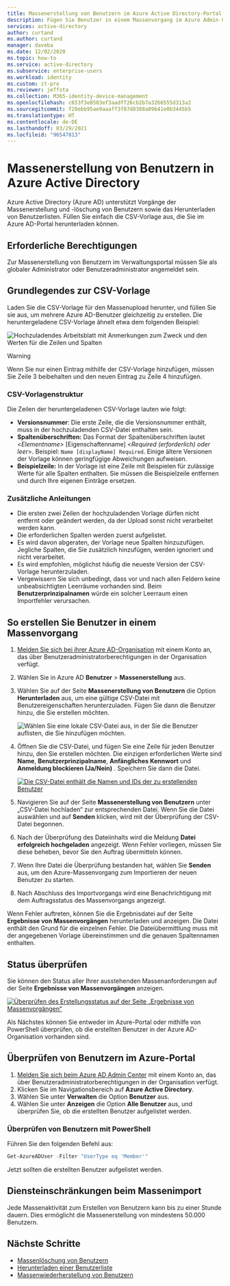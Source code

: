```yaml
---
title: Massenerstellung von Benutzern im Azure Active Directory-Portal | Microsoft-Dokumentation
description: Fügen Sie Benutzer in einem Massenvorgang im Azure Admin Center in Azure Active Directory hinzu.
services: active-directory
author: curtand
ms.author: curtand
manager: daveba
ms.date: 12/02/2020
ms.topic: how-to
ms.service: active-directory
ms.subservice: enterprise-users
ms.workload: identity
ms.custom: it-pro
ms.reviewer: jeffsta
ms.collection: M365-identity-device-management
ms.openlocfilehash: c653f3e8583ef3aadff26cb2b7a3266555d313a2
ms.sourcegitcommit: f28ebb95ae9aaaff3f87d8388a09b41e0b3445b5
ms.translationtype: HT
ms.contentlocale: de-DE
ms.lasthandoff: 03/29/2021
ms.locfileid: "96547813"
---
```

# <a name="bulk-create-users-in-azure-active-directory"></a>Massenerstellung von Benutzern in Azure Active Directory

Azure Active Directory (Azure AD) unterstützt Vorgänge der Massenerstellung und -löschung von Benutzern sowie das Herunterladen von Benutzerlisten. Füllen Sie einfach die CSV-Vorlage aus, die Sie im Azure AD-Portal herunterladen können.

## <a name="required-permissions"></a>Erforderliche Berechtigungen

Zur Massenerstellung von Benutzern im Verwaltungsportal müssen Sie als globaler Administrator oder Benutzeradministrator angemeldet sein.

## <a name="understand-the-csv-template"></a>Grundlegendes zur CSV-Vorlage

Laden Sie die CSV-Vorlage für den Massenupload herunter, und füllen Sie sie aus, um mehrere Azure AD-Benutzer gleichzeitig zu erstellen. Die heruntergeladene CSV-Vorlage ähnelt etwa dem folgenden Beispiel:

![Hochzuladendes Arbeitsblatt mit Anmerkungen zum Zweck und den Werten für die Zeilen und Spalten](./media/users-bulk-add/create-template-example.png)

> [!WARNING]
> Wenn Sie nur einen Eintrag mithilfe der CSV-Vorlage hinzufügen, müssen Sie Zeile 3 beibehalten und den neuen Eintrag zu Zeile 4 hinzufügen.

### <a name="csv-template-structure"></a>CSV-Vorlagenstruktur

Die Zeilen der heruntergeladenen CSV-Vorlage lauten wie folgt:

- **Versionsnummer**: Die erste Zeile, die die Versionsnummer enthält, muss in der hochzuladenden CSV-Datei enthalten sein.
- **Spaltenüberschriften:** Das Format der Spaltenüberschriften lautet &lt;*Elementname*&gt; [Eigenschaftenname] &lt;*Required (erforderlich) oder leer*&gt;. Beispiel: `Name [displayName] Required`. Einige ältere Versionen der Vorlage können geringfügige Abweichungen aufweisen.
- **Beispielzeile:** In der Vorlage ist eine Zeile mit Beispielen für zulässige Werte für alle Spalten enthalten. Sie müssen die Beispielzeile entfernen und durch Ihre eigenen Einträge ersetzen.

### <a name="additional-guidance"></a>Zusätzliche Anleitungen

- Die ersten zwei Zeilen der hochzuladenden Vorlage dürfen nicht entfernt oder geändert werden, da der Upload sonst nicht verarbeitet werden kann.
- Die erforderlichen Spalten werden zuerst aufgelistet.
- Es wird davon abgeraten, der Vorlage neue Spalten hinzuzufügen. Jegliche Spalten, die Sie zusätzlich hinzufügen, werden ignoriert und nicht verarbeitet.
- Es wird empfohlen, möglichst häufig die neueste Version der CSV-Vorlage herunterzuladen.
- Vergewissern Sie sich unbedingt, dass vor und nach allen Feldern keine unbeabsichtigten Leerräume vorhanden sind. Beim **Benutzerprinzipalnamen** würde ein solcher Leerraum einen Importfehler verursachen.

## <a name="to-create-users-in-bulk"></a>So erstellen Sie Benutzer in einem Massenvorgang

1. [Melden Sie sich bei ihrer Azure AD-Organisation](https://aad.portal.azure.com) mit einem Konto an, das über Benutzeradministratorberechtigungen in der Organisation verfügt.
1. Wählen Sie in Azure AD **Benutzer** > **Massenerstellung** aus.
1. Wählen Sie auf der Seite **Massenerstellung von Benutzern** die Option **Herunterladen** aus, um eine gültige CSV-Datei mit Benutzereigenschaften herunterzuladen. Fügen Sie dann die Benutzer hinzu, die Sie erstellen möchten.

   ![Wählen Sie eine lokale CSV-Datei aus, in der Sie die Benutzer auflisten, die Sie hinzufügen möchten.](./media/users-bulk-add/upload-button.png)

1. Öffnen Sie die CSV-Datei, und fügen Sie eine Zeile für jeden Benutzer hinzu, den Sie erstellen möchten. Die einzigen erforderlichen Werte sind **Name**, **Benutzerprinzipalname**, **Anfängliches Kennwort** und **Anmeldung blockieren (Ja/Nein)** . Speichern Sie dann die Datei.

   [![Die CSV-Datei enthält die Namen und IDs der zu erstellenden Benutzer](./media/users-bulk-add/add-csv-file.png)](./media/users-bulk-add/add-csv-file.png#lightbox)

1. Navigieren Sie auf der Seite **Massenerstellung von Benutzern** unter „CSV-Datei hochladen“ zur entsprechenden Datei. Wenn Sie die Datei auswählen und auf **Senden** klicken, wird mit der Überprüfung der CSV-Datei begonnen.
1. Nach der Überprüfung des Dateiinhalts wird die Meldung **Datei erfolgreich hochgeladen** angezeigt. Wenn Fehler vorliegen, müssen Sie diese beheben, bevor Sie den Auftrag übermitteln können.
1. Wenn Ihre Datei die Überprüfung bestanden hat, wählen Sie **Senden** aus, um den Azure-Massenvorgang zum Importieren der neuen Benutzer zu starten.
1. Nach Abschluss des Importvorgangs wird eine Benachrichtigung mit dem Auftragsstatus des Massenvorgangs angezeigt.

Wenn Fehler auftreten, können Sie die Ergebnisdatei auf der Seite **Ergebnisse von Massenvorgängen** herunterladen und anzeigen. Die Datei enthält den Grund für die einzelnen Fehler. Die Dateiübermittlung muss mit der angegebenen Vorlage übereinstimmen und die genauen Spaltennamen enthalten.

## <a name="check-status"></a>Status überprüfen

Sie können den Status aller Ihrer ausstehenden Massenanforderungen auf der Seite **Ergebnisse von Massenvorgängen** anzeigen.

   [![Überprüfen des Erstellungsstatus auf der Seite „Ergebnisse von Massenvorgängen“](./media/users-bulk-add/bulk-center.png)](./media/users-bulk-add/bulk-center.png#lightbox)

Als Nächstes können Sie entweder im Azure-Portal oder mithilfe von PowerShell überprüfen, ob die erstellten Benutzer in der Azure AD-Organisation vorhanden sind.

## <a name="verify-users-in-the-azure-portal"></a>Überprüfen von Benutzern im Azure-Portal

1. [Melden Sie sich beim Azure AD Admin Center](https://aad.portal.azure.com) mit einem Konto an, das über Benutzeradministratorberechtigungen in der Organisation verfügt.
1. Klicken Sie im Navigationsbereich auf **Azure Active Directory**.
1. Wählen Sie unter **Verwalten** die Option **Benutzer** aus.
1. Wählen Sie unter **Anzeigen** die Option **Alle Benutzer** aus, und überprüfen Sie, ob die erstellten Benutzer aufgelistet werden.

### <a name="verify-users-with-powershell"></a>Überprüfen von Benutzern mit PowerShell

Führen Sie den folgenden Befehl aus:

``` PowerShell
Get-AzureADUser -Filter "UserType eq 'Member'"
```

Jetzt sollten die erstellten Benutzer aufgelistet werden.

## <a name="bulk-import-service-limits"></a>Diensteinschränkungen beim Massenimport

Jede Massenaktivität zum Erstellen von Benutzern kann bis zu einer Stunde dauern. Dies ermöglicht die Massenerstellung von mindestens 50.000 Benutzern.

## <a name="next-steps"></a>Nächste Schritte

- [Massenlöschung von Benutzern](users-bulk-delete.md)
- [Herunterladen einer Benutzerliste](users-bulk-download.md)
- [Massenwiederherstellung von Benutzern](users-bulk-restore.md)
